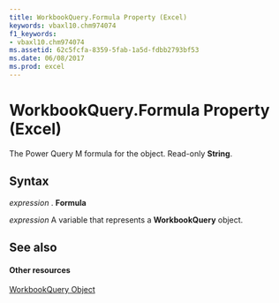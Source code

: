 ```yaml
---
title: WorkbookQuery.Formula Property (Excel)
keywords: vbaxl10.chm974074
f1_keywords:
- vbaxl10.chm974074
ms.assetid: 62c5fcfa-8359-5fab-1a5d-fdbb2793bf53
ms.date: 06/08/2017
ms.prod: excel
---
```



# WorkbookQuery.Formula Property (Excel)

The Power Query M formula for the object. Read-only **String**.


## Syntax

 _expression_ . **Formula**

 _expression_ A variable that represents a **WorkbookQuery** object.


## See also


#### Other resources


[WorkbookQuery Object](workbookquery-object-excel.md)


